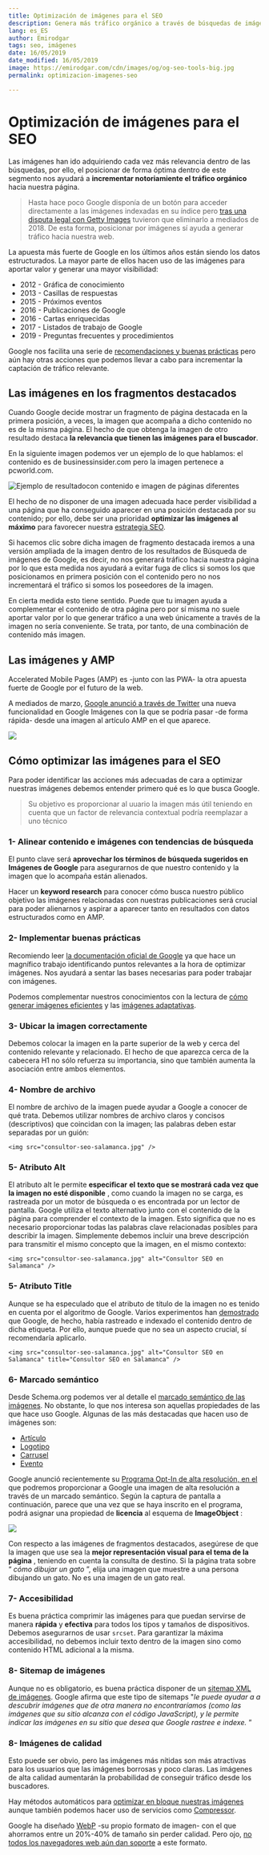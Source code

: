 ```yaml
---
title: Optimización de imágenes para el SEO
description: Genera más tráfico orgánico a través de búsquedas de imágenes y consigue mayor visibilidad en buscadores
lang: es_ES
author: Emirodgar
tags: seo, imágenes
date: 16/05/2019
date_modified: 16/05/2019
image: https://emirodgar.com/cdn/images/og/og-seo-tools-big.jpg
permalink: optimizacion-imagenes-seo

---
```


# Optimización de imágenes para el SEO

Las imágenes han ido adquiriendo cada vez más relevancia dentro de las búsquedas, por ello, el posicionar de forma óptima dentro de este segmento nos ayudará a **incrementar notoriamiente el tráfico orgánico** hacia nuestra página.

> Hasta hace poco Google disponía de un botón para acceder directamente a las imágenes indexadas en su índice pero [tras una disputa legal con Getty Images]([https://twitter.com/searchliaison/status/964226183180070912?ref_src=twsrc%5Etfw%7Ctwcamp%5Etweetembed%7Ctwterm%5E964226183180070912&ref_url=https%3A%2F%2Fwww.seroundtable.com%2Fgoogle-image-search-removes-features-25253.html](https://twitter.com/searchliaison/status/964226183180070912?ref_src=twsrc%5Etfw%7Ctwcamp%5Etweetembed%7Ctwterm%5E964226183180070912&ref_url=https%3A%2F%2Fwww.seroundtable.com%2Fgoogle-image-search-removes-features-25253.html)) tuvieron que eliminarlo a mediados de 2018. De esta forma, posicionar por imágenes sí ayuda a generar tráfico hacia nuestra web.

La apuesta más fuerte de Google en los últimos años están siendo los datos estructurados. La mayor parte de ellos hacen uso de las imágenes para aportar valor y generar una mayor visibilidad: 

- 2012 - Gráfica de conocimiento
- 2013 - Casillas de respuestas
- 2015 - Próximos eventos
- 2016 - Publicaciones de Google
- 2016 - Cartas enriquecidas
- 2017 - Listados de trabajo de Google
- 2019 - Preguntas frecuentes y procedimientos

Google nos facilita una serie de [recomendaciones y buenas prácticas](https://support.google.com/webmasters/answer/114016?hl=es) pero aún hay otras acciones que podemos llevar a cabo para incrementar la captación de tráfico relevante.

## Las imágenes en los fragmentos destacados

Cuando Google decide mostrar un fragmento de página destacada en la primera posición, a veces, la imagen que acompaña a dicho contenido no es de la misma página. El hecho de que obtenga la imagen de otro resultado destaca **la relevancia que tienen las imágenes para el buscador**. 

En la siguiente imagen podemos ver un ejemplo de lo que hablamos: el contenido es de businessinsider.com pero la imagen pertenece a pcworld.com.

![Ejemplo de resultadocon contenido e imagen de páginas diferentes](https://i.imgur.com/JYBZsY9.png)

El hecho de no disponer de una imagen adecuada hace perder visibilidad a una página que ha conseguido aparecer en una posición destacada por su contenido; por ello, debe ser una prioridad **optimizar las imágenes al máximo** para favorecer nuestra [estrategia SEO](estrategia-seo).

Si hacemos clic sobre dicha imagen de fragmento destacada iremos a una versión ampliada de la imagen dentro de los resultados de Búsqueda de imágenes de Google, es decir, no nos generará tráfico hacia nuestra página por lo que esta medida nos ayudará a evitar fuga de clics si somos los que posicionamos en primera posición con el contenido pero no nos incrementará el tráfico si somos los poseedores de la imagen.

En cierta medida esto tiene sentido. Puede que tu imagen ayuda a complementar el contenido de otra página pero por sí misma no suele aportar valor por lo que generar tráfico a una web únicamente a través de la imagen no sería conveniente. Se trata, por tanto, de una combinación de contenido más imagen.


## Las imágenes y AMP

Accelerated Mobile Pages (AMP) es -junto con las PWA- la otra apuesta fuerte de Google por el futuro de la web.

A mediados de marzo, [Google anunció a través de Twitter](https://twitter.com/IamJoseVarghese/status/1109404147508342784) una nueva funcionalidad en Google Imágenes con la que se podría pasar -de forma rápida- desde una imagen al artículo AMP en el que aparece.

![](https://lh4.googleusercontent.com/S2gn-rMi3rLpBtHCwAZTUSNDoCwZYXuvCTJzGFpa_hJaMp5TuhSTSJvy01HA8R0KM05XQnxkEnxlOg-IX4dTastq8Fh--Ts2rlIdtndyAbqSlPlEZi-93YjjMhUk90fWHQ1BjGgj)

## Cómo optimizar las imágenes para el SEO

Para poder identificar las acciones más adecuadas de cara a optimizar nuestras imágenes debemos entender primero qué es lo que busca Google. 

> Su objetivo es proporcionar al uuario la imagen más útil teniendo en cuenta que un factor de relevancia contextual podría reemplazar a uno técnico 

### 1- Alinear contenido e imágenes con tendencias de búsqueda

El punto clave será  **aprovechar los términos de búsqueda sugeridos en Imágenes de Google**  para asegurarnos de que nuestro contenido y la imagen que lo acompaña están alienados. 

Hacer un **keyword research** para conocer cómo busca nuestro público objetivo las imágenes relacionadas con nuestras publicaciones será crucial para poder alienarnos y aspirar a aparecer tanto en resultados con datos estructurados como en AMP.

### 2- Implementar buenas prácticas

Recomiendo leer  [la documentación oficial de Google](https://support.google.com/webmasters/answer/114016?hl=es)  ya que hace un magnífico trabajo  identificando puntos relevantes a la hora de optimizar imágenes. Nos ayudará a sentar las bases necesarias para poder trabajar con imágenes.

Podemos complementar nuestros conocimientos con la lectura de [cómo generar imágenes eficientes](https://developers.google.com/web/fundamentals/performance/optimizing-content-efficiency/image-optimization) y las [imágenes adaptativas](https://developers.google.com/web/fundamentals/design-and-ux/responsive/images).

### 3- Ubicar la imagen correctamente

Debemos colocar la imagen en la parte superior de la web y cerca del contenido relevante y relacionado.  El hecho de que aparezca cerca de la cabecera H1 no sólo refuerza su importancia, sino que también aumenta la asociación entre ambos elementos.

### 4- Nombre de archivo

El nombre de archivo de la imagen puede ayudar a Google a conocer de qué trata.  Debemos utilizar nombres de archivo claros y concisos (descriptivos) que coincidan con la imagen; las palabras deben estar separadas por un guión:

```
<img src="consultor-seo-salamanca.jpg" />
```  

### 5- Atributo Alt

El atributo alt le permite  **especificar**  **el**  **texto que se mostrará cada vez que la imagen no esté disponible**  , como cuando la imagen no se carga, es rastreada por un motor de búsqueda o es encontrada por un lector de pantalla.  Google utiliza el texto alternativo junto con el contenido de la página para comprender el contexto de la imagen.  Esto significa que no es necesario proporcionar todas las palabras clave relacionadas posibles para describir la imagen. Simplemente debemos incluir una breve descripción para transmitir el mismo concepto que la imagen, en el mismo contexto:  


```
<img src="consultor-seo-salamanca.jpg" alt="Consultor SEO en Salamanca" />
```  

### 5- Atributo Title

Aunque se ha especulado que el atributo de título de la imagen no es tenido en cuenta por el algoritmo de Google. Varios experimentos han  [demostrado](https://www.seroundtable.com/google-does-index-rank-title-attribute-tag-in-images-21932.html)  que Google, de hecho, había rastreado e indexado el contenido dentro de dicha etiqueta.  Por ello, aunque puede que no sea un aspecto crucial, sí recomendaría aplicarlo.

```
<img src="consultor-seo-salamanca.jpg" alt="Consultor SEO en Salamanca" title="Consultor SEO en Salamanca" />
```  


### 6- Marcado semántico

Desde Schema.org podemos ver al detalle el [marcado semántico de las imágenes](https://schema.org/image). No obstante, lo que nos interesa son aquellas propiedades de las que hace uso Google. Algunas de las más destacadas que hacen uso de imágenes son:

- [Artículo](https://developers.google.com/search/docs/data-types/article)
- [Logotipo](https://developers.google.com/search/docs/data-types/logo)
- [Carrusel](https://developers.google.com/search/docs/guides/mark-up-listings)
- [Evento](https://developers.google.com/search/docs/data-types/event)

Google anunció recientemente su  [Programa Opt-In de alta resolución, en el](https://searchengineland.com/google-to-add-support-for-higher-quality-images-in-search-swipe-up-images-3d-images-316706)  que podremos proporcionar a Google una imagen de alta resolución a través de un marcado semántico.  Según la captura de pantalla a continuación, parece que una vez que se haya inscrito en el programa, podrá asignar una propiedad de  **licencia**  al esquema de  **ImageObject**  :

![](https://lh4.googleusercontent.com/FtmIC_bil_ZiL1YJlxO0qhUJYSkUNe5uYSVeLZ-2qniHiNUsxDQv9bFz-i-YgL-lN-S7aEb-gvEIthGIfSTW64mUFR9cXOPcul0w4s0lXmDvjkdzyRNSg-Rc_x5PXOd7omAL-_QA)

Con respecto a las imágenes de fragmentos destacados, asegúrese de que la imagen que use sea la  **mejor representación visual para el tema de la página**  , teniendo en cuenta la consulta de destino.  Si la página trata sobre “  _cómo dibujar un gato_  ”, elija una imagen que muestre a una persona dibujando un gato.  No es una imagen de un gato real.

### 7- Accesibilidad

Es buena práctica comprimir las imágenes para que puedan servirse de manera  **rápida**  y  **efectiva**  para todos los tipos y tamaños de dispositivos. Debemos asegurarnos de usar  ```srcset```.  Para garantizar la máxima accesibilidad, no debemos incluir texto dentro de la imagen sino como contenido HTML adicional a la misma.  

### 8- Sitemap de imágenes

Aunque no es obligatorio, es buena práctica disponer de un [sitemap XML de imágenes](https://support.google.com/webmasters/answer/178636).  Google afirma que este tipo de sitemaps "*le puede ayudar a a descubrir imágenes que de otra manera no encontraríamos (como las imágenes que su sitio alcanza con el código JavaScript), y le permite indicar las imágenes en su sitio que desea que Google rastree e indexe.* ”


### 8- Imágenes de calidad

Esto puede ser obvio, pero las imágenes más nítidas son más atractivas para los usuarios que las imágenes borrosas y poco claras.  Las imágenes de alta calidad aumentarán la probabilidad de conseguir tráfico desde los buscadores.

Hay métodos automáticos para [optimizar en bloque nuestras imágenes](https://developers.google.com/web/fundamentals/performance/optimizing-content-efficiency/automating-image-optimization/) aunque también podemos hacer uso de servicios como [Compressor](https://compressor.io/compress).

Google ha diseñado [WebP](https://developers.google.com/speed/webp/) -su propio formato de imagen- con el que ahorramos entre un 20%-40% de tamaño sin perder calidad. Pero ojo, [no todos los navegadores web aún dan soporte](https://caniuse.com/#feat=webp) a este formato.



<!--stackedit_data:
eyJoaXN0b3J5IjpbLTY4MjYzNDYwNSw5Nzg2Mjc5NjEsLTU4MT
YzNjQ0OCwzNTU5ODAsLTExNjc1NjI1MDEsLTQ0NTU3OTI0Mywx
MjE3OTc0OTI1LDE2NDE2NDM0MDYsNjQ4NzQzODg3XX0=
-->